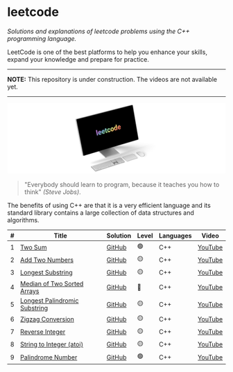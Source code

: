 # leetcode

_Solutions and explanations of leetcode problems using the C++ programming language._

LeetCode is one of the best platforms to help you enhance your skills, expand your knowledge and prepare for practice.

---

**NOTE:**
This repository is under construction. The videos are not available yet.

---

![displayXDR](display.png)

> "Everybody should learn to program, because it teaches you how to think" _(Steve Jobs)_.

The benefits of using C++ are that it is a very efficient language and its standard library contains a large collection of data structures and algorithms.

| #   | Title                                                                                              | Solution                                                                                                  | Level | Languages | Video                           |
| --- | -------------------------------------------------------------------------------------------------- | --------------------------------------------------------------------------------------------------------- | ----- | --------- | ------------------------------- |
| 1   | [Two Sum](https://leetcode.com/problems/two-sum/)                                                  | [GitHub](https://github.com/joaocarlos-mag/leetcode/blob/main/cpp/1-Two-Sum.md)                           | 🟢    | C++       | [YouTube](https://youtube.com/) |
| 2   | [Add Two Numbers](https://leetcode.com/problems/add-two-numbers/)                                  | [GitHub](https://github.com/joaocarlos-mag/leetcode/blob/main/cpp/2-Add-Two-Numbers.md)                   | 🟡    | C++       | [YouTube](https://youtube.com/) |
| 3   | [Longest Substring](https://leetcode.com/problems/longest-substring-without-repeating-characters/) | [GitHub](https://github.com/joaocarlos-mag/leetcode/blob/main/cpp/3-Longest-Substring.md)                 | 🟡    | C++       | [YouTube](https://youtube.com/) |
| 4   | [Median of Two Sorted Arrays](https://leetcode.com/problems/median-of-two-sorted-arrays/)          | [GitHub](https://github.com/joaocarlos-mag/leetcode/blob/main/cpp/4-Median-of-Two-Sorted-Arrays.md)       | 🔴    | C++       | [YouTube](https://youtube.com/) |
| 5   | [Longest Palindromic Substring](https://leetcode.com/problems/longest-palindromic-substring/)      | [GitHub](https://github.com/joaocarlos-mag/leetcode/blob/main/cpp/5.%20Longest5-Palindromic-Substring.md) | 🟡    | C++       | [YouTube](https://youtube.com/) |
| 6   | [Zigzag Conversion](https://leetcode.com/problems/zigzag-conversion/)                              | [GitHub](https://github.com/joaocarlos-mag/leetcode/blob/main/cpp/6-Zigzag-Conversion.md)                 | 🟡    | C++       | [YouTube](https://youtube.com/) |
| 7   | [Reverse Integer](https://leetcode.com/problems/reverse-integer/)                                  | [GitHub](https://github.com/joaocarlos-mag/leetcode/blob/main/cpp/7-Reverse-Integer.md)                   | 🟡    | C++       | [YouTube](https://youtube.com/) |
| 8   | [String to Integer (atoi)](https://leetcode.com/problems/string-to-integer-atoi/)                  | [GitHub](<https://github.com/joaocarlos-mag/leetcode/blob/main/cpp/8-String-to-Integer-(atoi).md>)        | 🟡    | C++       | [YouTube](https://youtube.com/) |
| 9   | [Palindrome Number](https://leetcode.com/problems/palindrome-number/)                              | [GitHub](https://github.com/joaocarlos-mag/leetcode/blob/main/cpp/9-Palindrome-Number.md)                 | 🟢    | C++       | [YouTube](https://youtube.com/) |
